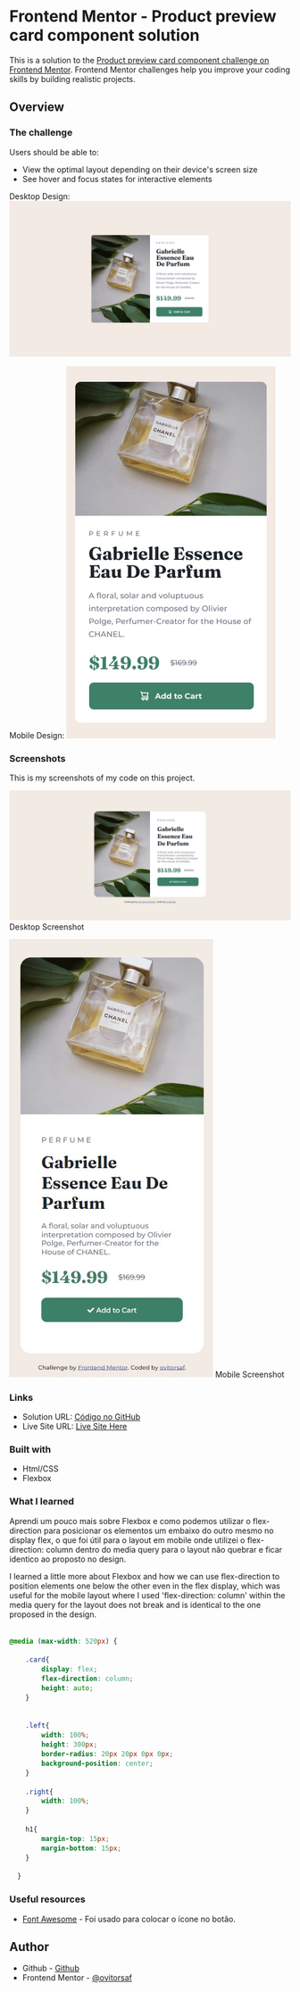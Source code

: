 # Frontend Mentor - Product preview card component solution

This is a solution to the [Product preview card component challenge on Frontend Mentor](https://www.frontendmentor.io/challenges/product-preview-card-component-GO7UmttRfa). Frontend Mentor challenges help you improve your coding skills by building realistic projects. 

## Overview

### The challenge

Users should be able to:

- View the optimal layout depending on their device's screen size
- See hover and focus states for interactive elements

Desktop Design:
![Desktop](./design/desktop-design.jpg)

Mobile Design:
![Mobile](./design/mobile-design.jpg)

### Screenshots

This is my screenshots of my code on this project.

![My_Desktop](./images/screenshot-desk.jpg)
Desktop Screenshot

![My_Mobile](./images/screenshot-mobi.jpg)
Mobile Screenshot


### Links

- Solution URL: [Código no GitHub](https://github.com/ovitorsaf/product-preview-card-component)
- Live Site URL: [Live Site Here](https://ovitorsaf.github.io/product-preview-card-component/)

### Built with

- Html/CSS
- Flexbox

### What I learned

Aprendi um pouco mais sobre Flexbox e como podemos utilizar o flex-direction para posicionar os elementos um embaixo do outro mesmo no display flex, o que foi útil para o layout em mobile onde utilizei o flex-direction: column dentro do media query para o layout não quebrar e ficar identico ao proposto no design.

I learned a little more about Flexbox and how we can use flex-direction to position elements one below the other even in the flex display, which was useful for the mobile layout where I used 'flex-direction: column' within the media query for the layout does not break and is identical to the one proposed in the design.

```css

@media (max-width: 520px) {
    
    .card{
        display: flex;
        flex-direction: column;
        height: auto;
    }

    
    .left{
        width: 100%;
        height: 300px;
        border-radius: 20px 20px 0px 0px;
        background-position: center;
    }

    .right{
        width: 100%;
    }

    h1{
        margin-top: 15px;
        margin-bottom: 15px;
    }
    
  }
```

### Useful resources

- [Font Awesome](https://fontawesome.com/) - Foi usado para colocar o ícone no botão.

## Author

- Github - [Github](https://github.com/ovitorsaf)
- Frontend Mentor - [@ovitorsaf](https://www.frontendmentor.io/profile/ovitorsaf)
